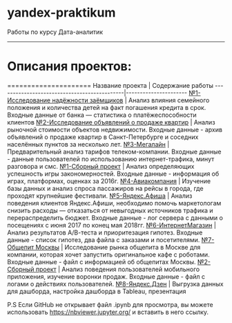 # yandex-praktikum
Работы по курсу Дата-аналитик
***
# Описания проектов:
=====================
Название проекта                             | Содержание работы
---------------------------------------------|----------------------
[№1-Исследование надёжности заёмщиков](https://github.com/msavitskaya/yandex-praktikum/tree/main/%E2%84%961-%D0%98%D1%81%D1%81%D0%BB%D0%B5%D0%B4%D0%BE%D0%B2%D0%B0%D0%BD%D0%B8%D0%B5%20%D0%BD%D0%B0%D0%B4%D1%91%D0%B6%D0%BD%D0%BE%D1%81%D1%82%D0%B8%20%D0%B7%D0%B0%D1%91%D0%BC%D1%89%D0%B8%D0%BA%D0%BE%D0%B2)         | Анализ влияния семейного положения и количества детей на факт погашения кредита в срок. Входные данные от банка — статистика о платёжеспособности клиентов
[№2-Исследование объявлений о продаже квартир](https://github.com/msavitskaya/yandex-praktikum/tree/main/%E2%84%962-%D0%98%D1%81%D1%81%D0%BB%D0%B5%D0%B4%D0%BE%D0%B2%D0%B0%D0%BD%D0%B8%D0%B5%20%D0%BE%D0%B1%D1%8A%D1%8F%D0%B2%D0%BB%D0%B5%D0%BD%D0%B8%D0%B9%20%D0%BE%20%D0%BF%D1%80%D0%BE%D0%B4%D0%B0%D0%B6%D0%B5%20%D0%BA%D0%B2%D0%B0%D1%80%D1%82%D0%B8%D1%80) | Анализ рыночной стоимости объектов недвижимости. Входные данные - архив объявлений о продаже квартир в Санкт-Петербурге и соседних населённых пунктов за несколько лет.
[№3-Мегалайн](https://github.com/msavitskaya/yandex-praktikum/tree/main/%E2%84%963-%D0%9C%D0%B5%D0%B3%D0%B0%D0%BB%D0%B0%D0%B9%D0%BD)                                  | Предварительный анализ тарифов телеком-компании. Входные данные - данные пользователей по использованию интернет-трафика, минут разговора и смс.
[№1-Сборный проект](https://github.com/msavitskaya/yandex-praktikum/tree/main/%E2%84%961-%D0%A1%D0%B1%D0%BE%D1%80%D0%BD%D1%8B%D0%B9%20%D0%BF%D1%80%D0%BE%D0%B5%D0%BA%D1%82)                            | Анализ определяющих успешность игры закономерностей. Входные данные - информация об играх, платформах, оценках за 2016г.
[№4-Авиакомпания](https://github.com/msavitskaya/yandex-praktikum/tree/main/%E2%84%964-%D0%90%D0%B2%D0%B8%D0%B0%D0%BA%D0%BE%D0%BC%D0%BF%D0%B0%D0%BD%D0%B8%D1%8F)                              | Изучение базы данных и анализ спроса пассажиров на рейсы в города, где проходят крупнейшие фестивали.
[№5-Яндекс.Афиша](https://github.com/msavitskaya/yandex-praktikum/tree/main/%E2%84%965-%D0%AF%D0%BD%D0%B4%D0%B5%D0%BA%D1%81.%D0%90%D1%84%D0%B8%D1%88%D0%B0)                              | Анализ поведения клиентов Яндекс.Афиши, необходимо помочь маркетологам снизить расходы — отказаться от невыгодных источников трафика и перераспределить бюджет. Входные данные - лог сервера с данными о посещениях с июня 2017 по конец мая 2018гг.
[№6-ИнтернетМагазин](https://github.com/msavitskaya/yandex-praktikum/tree/main/%E2%84%966-%D0%98%D0%BD%D1%82%D0%B5%D1%80%D0%BD%D0%B5%D1%82%D0%9C%D0%B0%D0%B3%D0%B0%D0%B7%D0%B8%D0%BD)                           | Анализ результатов А/В-теста и приоритезация гипотез. Входные данные - список гипотез, два файла с заказами и посетителями.
[№7-Общепит Москвы](https://github.com/msavitskaya/yandex-praktikum/tree/main/%E2%84%967-%D0%9E%D0%B1%D1%89%D0%B5%D0%BF%D0%B8%D1%82%20%D0%9C%D0%BE%D1%81%D0%BA%D0%B2%D1%8B)                            | Исследование рынка общепита в Москве для компании, которая хочет запустить оригинальное кафе с роботами. Входные данные - файл с информацией об общепитах Москвы.
[№2-Сборный проект](https://github.com/msavitskaya/yandex-praktikum/tree/main/%E2%84%962-%D0%A1%D0%B1%D0%BE%D1%80%D0%BD%D1%8B%D0%B9%20%D0%BF%D1%80%D0%BE%D0%B5%D0%BA%D1%82)                            | Анализ поведения пользователей мобильного приложения, изучение воронки продаж. Входные данные - файл с логами о действиях пользователей.
[№8-Яндекс.Дзен](https://github.com/msavitskaya/yandex-praktikum/tree/main/%E2%84%968-%D0%AF%D0%BD%D0%B4%D0%B5%D0%BA%D1%81.%D0%94%D0%B7%D0%B5%D0%BD)                               | Выгрузка данных для дашборда, настройка дашборда в Tableau, презентация

P.S Если GitHub не открывает файл .ipynb для просмотра, вы можете использовать https://nbviewer.jupyter.org/ и вставить в него ссылку.
